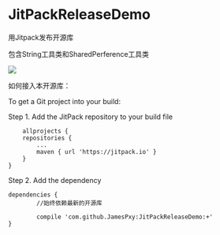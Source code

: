 # JitPackReleaseDemo
用Jitpack发布开源库

包含String工具类和SharedPerference工具类

[![](https://jitpack.io/v/JamesPxy/JitPackReleaseDemo.svg)](https://jitpack.io/#JamesPxy/JitPackReleaseDemo)



如何接入本开源库：

To get a Git project into your build:

Step 1. Add the JitPack repository to your build file

		allprojects {
		repositories {
			...
			maven { url 'https://jitpack.io' }
		}
	}

Step 2. Add the dependency

	dependencies {
            //始终依赖最新的开源库

	        compile 'com.github.JamesPxy:JitPackReleaseDemo:+'
	}
